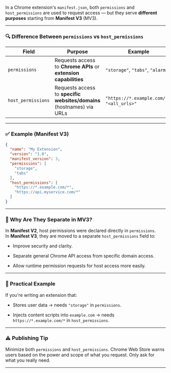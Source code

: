 In a Chrome extension's `manifest.json`, both `permissions` and `host_permissions` are used to request access — but they serve **different purposes** starting from **Manifest V3** (MV3).

---

### 🔍 Difference Between `permissions` vs `host_permissions`

|**Field**|**Purpose**|**Example**|
|---|---|---|
|`permissions`|Requests access to **Chrome APIs** or **extension capabilities**|`"storage"`, `"tabs"`, `"alarms"`|
|`host_permissions`|Requests access to **specific websites/domains** (hostnames) via URLs|`"https://*.example.com/*"`, `"<all_urls>"`|

---

### ✅ Example (Manifest V3)

```json
{
  "name": "My Extension",
  "version": "1.0",
  "manifest_version": 3,
  "permissions": [
    "storage",
    "tabs"
  ],
  "host_permissions": [
    "https://*.example.com/*",
    "https://api.myservice.com/*"
  ]
}
```

---

### 🧠 Why Are They Separate in MV3?

In **Manifest V2**, host permissions were declared directly in `permissions`.  
In **Manifest V3**, they are moved to a separate `host_permissions` field to:

- Improve security and clarity.
    
- Separate general Chrome API access from specific domain access.
    
- Allow runtime permission requests for host access more easily.
    

---

### 🧪 Practical Example

If you're writing an extension that:

- Stores user data → needs `"storage"` in `permissions`.
    
- Injects content scripts into `example.com` → needs `https://*.example.com/*` in `host_permissions`.
    

---

### ⚠️ Publishing Tip

Minimize both `permissions` and `host_permissions`. Chrome Web Store warns users based on the power and scope of what you request. Only ask for what you really need.

---
